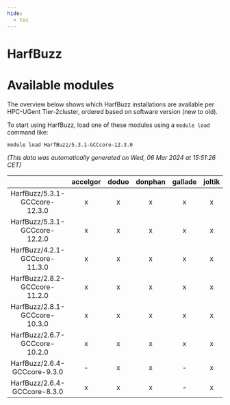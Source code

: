 ```yaml
---
hide:
  - toc
---
```


HarfBuzz
========

# Available modules


The overview below shows which HarfBuzz installations are available per HPC-UGent Tier-2cluster, ordered based on software version (new to old).

To start using HarfBuzz, load one of these modules using a `module load` command like:

```shell
module load HarfBuzz/5.3.1-GCCcore-12.3.0
```

*(This data was automatically generated on Wed, 06 Mar 2024 at 15:51:26 CET)*  

| |accelgor|doduo|donphan|gallade|joltik|skitty|
| :---: | :---: | :---: | :---: | :---: | :---: | :---: |
|HarfBuzz/5.3.1-GCCcore-12.3.0|x|x|x|x|x|x|
|HarfBuzz/5.3.1-GCCcore-12.2.0|x|x|x|x|x|x|
|HarfBuzz/4.2.1-GCCcore-11.3.0|x|x|x|x|x|x|
|HarfBuzz/2.8.2-GCCcore-11.2.0|x|x|x|x|x|x|
|HarfBuzz/2.8.1-GCCcore-10.3.0|x|x|x|x|x|x|
|HarfBuzz/2.6.7-GCCcore-10.2.0|x|x|x|x|x|x|
|HarfBuzz/2.6.4-GCCcore-9.3.0|-|x|x|-|x|x|
|HarfBuzz/2.6.4-GCCcore-8.3.0|x|x|x|-|x|x|
